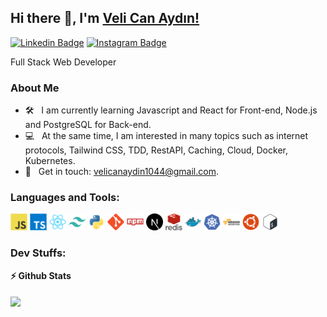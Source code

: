## Hi there 👋, I'm [Veli Can Aydın!](https://github.com/VeliCanAydin)

[![Linkedin Badge](https://img.shields.io/badge/-LinkedIn-0e76a8?style=flat-square&logo=Linkedin&logoColor=white)](https://www.linkedin.com/in/velicanaydin/)
[![Instagram Badge](https://img.shields.io/badge/-Instagram-e4405f?style=flat-square&logo=Instagram&logoColor=white)](https://www.instagram.com/can.aydnx/)

Full Stack Web Developer

### About Me

- 🛠 &nbsp; I am currently learning Javascript and React for Front-end, Node.js and PostgreSQL for Back-end.   <br />
- 💻 &nbsp; At the same time, I am interested in many topics such as internet protocols, Tailwind CSS, TDD, RestAPI, Caching, Cloud, Docker, Kubernetes.
- 📧 &nbsp; Get in touch: velicanaydin1044@gmail.com.


### Languages and Tools:

<code><img height="27" src="https://raw.githubusercontent.com/devicons/devicon/master/icons/javascript/javascript-original.svg" alt="Javascript"></code>
<code><img height="27" src="https://raw.githubusercontent.com/devicons/devicon/master/icons/typescript/typescript-original.svg" alt="TypeScript"></code>
<code><img height="27" src="https://raw.githubusercontent.com/devicons/devicon/master/icons/react/react-original.svg" alt="react"></code>
<code><img height="27" src="https://raw.githubusercontent.com/devicons/devicon/master/icons/tailwindcss/tailwindcss-plain.svg" alt="Tailwind CSS"></code>
<code><img height="27" src="https://raw.githubusercontent.com/devicons/devicon/master/icons/python/python-original.svg" alt="Python"></code>
<code><img height="27" src="https://raw.githubusercontent.com/devicons/devicon/master/icons/git/git-original.svg" alt="git"></code>
<code><img height="27" src="https://raw.githubusercontent.com/devicons/devicon/master/icons/npm/npm-original-wordmark.svg" alt="nom"></code>
<code><img height="27" src="https://raw.githubusercontent.com/devicons/devicon/master/icons/nextjs/nextjs-original.svg" alt="NextJS"></code>
<code><img height="27" src="https://raw.githubusercontent.com/devicons/devicon/master/icons/redis/redis-original-wordmark.svg" alt="Redis"></code>
<code><img height="27" src="https://raw.githubusercontent.com/devicons/devicon/master/icons/docker/docker-original.svg" alt="Docker"></code>
<code><img height="27" src="https://raw.githubusercontent.com/devicons/devicon/master/icons/kubernetes/kubernetes-plain.svg" alt="Kubernetes"></code>
<code><img height="27" src="https://raw.githubusercontent.com/devicons/devicon/master/icons/amazonwebservices/amazonwebservices-original-wordmark.svg" alt="Amazon Web Services"></code>
<code><img height="27" src="https://raw.githubusercontent.com/devicons/devicon/master/icons/ubuntu/ubuntu-plain.svg" alt="Ubuntu"></code>
<code><img height="27" src="https://raw.githubusercontent.com/devicons/devicon/master/icons/bash/bash-original.svg" alt="Bash"></code>


### Dev Stuffs:
<summary><b>⚡ Github Stats</b></summary> </br>
<a href="https://github.com/VeliCanAydin?tab=repositories">
  <img align="center" src="https://github-readme-stats.vercel.app/api/top-langs/?username=VeliCanAydin&layout=compact" />
</a>

